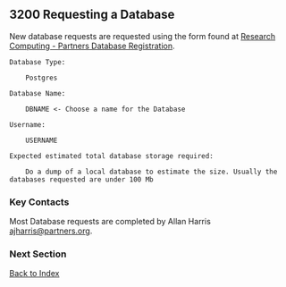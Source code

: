 ## 3200 Requesting a Database

New database requests are requested using the form found at [Research Computing - Partners Database Registration](http://rc.partners.org/eris_db).

```
Database Type:

    Postgres

Database Name:

    DBNAME <- Choose a name for the Database

Username:

    USERNAME

Expected estimated total database storage required:

    Do a dump of a local database to estimate the size. Usually the databases requested are under 100 Mb
```

### Key Contacts

Most Database requests are completed by Allan Harris <ajharris@partners.org>.


### Next Section

[Back to Index](https://github.com/sleepepi/howto/blob/master/README.md)
